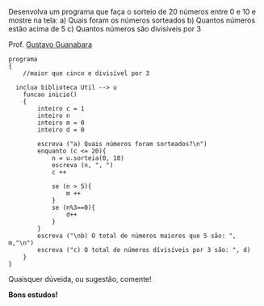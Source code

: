 Desenvolva um programa que faça o sorteio de 20 números entre 0 e 10 e
mostre na tela:
a) Quais foram os números sorteados
b) Quantos números estão acima de 5
c) Quantos números são divisíveis por 3

Prof. [Gustavo Guanabara](https://github.com/gustavoguanabara)

```
programa
{
	//maior que cinco e divisível por 3
	
  inclua biblioteca Util --> u
	funcao inicio()
	{
		inteiro c = 1
		inteiro n
		inteiro m = 0
		inteiro d = 0
		
		escreva ("a) Quais números foram sorteados?\n")
		enquanto (c <= 20){
			n = u.sorteia(0, 10)
			escreva (n, ", ")
			c ++

			se (n > 5){
				m ++
			}
			se (n%3==0){
				d++
			}
		}
		escreva ("\nb) O total de números maiores que 5 são: ", m,"\n")
		escreva ("c) O total de números dívisíveis por 3 são: ", d)
	}
}

```
Quaisquer dúveida, ou sugestão, comente!

**Bons estudos!**
